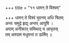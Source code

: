 +++
title = "११ धामन् ते विश्वम्"

+++
धामन् ते विश्वं भुवनम् अधि श्रितम्  
अन्तः समुद्रे हृद्य् अन्तर् आयुषि ।  
अपाम् अनीकात् समिथाद् य आभृतस्  
तम् अश्याम मधुमन्तं त ऊर्मिम् ॥